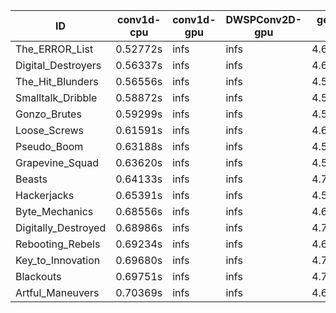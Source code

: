 |ID|conv1d-cpu|conv1d-gpu|DWSPConv2D-gpu|gemm-gpu|avg|
|-|-|-|-|-|-|
|The_ERROR_List|0.52772s|infs|infs|4.64115s|infs|
|Digital_Destroyers|0.56337s|infs|infs|4.66532s|infs|
|The_Hit_Blunders|0.56556s|infs|infs|4.58751s|infs|
|Smalltalk_Dribble|0.58872s|infs|infs|4.52054s|infs|
|Gonzo_Brutes|0.59299s|infs|infs|4.57221s|infs|
|Loose_Screws|0.61591s|infs|infs|4.62386s|infs|
|Pseudo_Boom|0.63188s|infs|infs|4.58113s|infs|
|Grapevine_Squad|0.63620s|infs|infs|4.57767s|infs|
|Beasts|0.64133s|infs|infs|4.77779s|infs|
|Hackerjacks|0.65391s|infs|infs|4.58263s|infs|
|Byte_Mechanics|0.68556s|infs|infs|4.62798s|infs|
|Digitally_Destroyed|0.68986s|infs|infs|4.73650s|infs|
|Rebooting_Rebels|0.69234s|infs|infs|4.66910s|infs|
|Key_to_Innovation|0.69680s|infs|infs|4.74818s|infs|
|Blackouts|0.69751s|infs|infs|4.76184s|infs|
|Artful_Maneuvers|0.70369s|infs|infs|4.60807s|infs|
